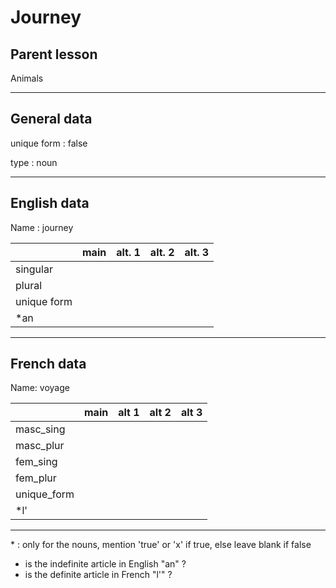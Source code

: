 # Journey

## Parent lesson

Animals

---

## General data

unique form : false

type : noun

---

## English data

Name : journey

|             | main | alt. 1 | alt. 2 | alt. 3 |
| :---------- | :--: | :----: | :----: | :----: |
| singular    |      |        |        |        |
| plural      |      |        |        |        |
| unique form |      |        |        |        |
| \*an        |      |        |        |        |

---

## French data

Name: voyage

|             | main | alt 1 | alt 2 | alt 3 |
| :---------- | :--: | :---: | :---: | :---: |
| masc_sing   |      |       |       |       |
| masc_plur   |      |       |       |       |
| fem_sing    |      |       |       |       |
| fem_plur    |      |       |       |       |
| unique_form |      |       |       |       |
| \*l'        |      |       |       |       |

---

\* : only for the nouns, mention 'true' or 'x' if true, else leave blank if false

- is the indefinite article in English "an" ?
- is the definite article in French "l'" ?
